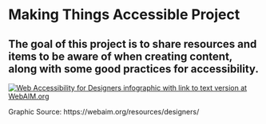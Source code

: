 <h1>Making Things Accessible Project</h1>

<h2>The goal of this project is to share resources and items to be aware of when creating content, along with some good practices for accessibility.</h2>




<a href="http://webaim.org/resources/designers/"><img src="http://webaim.org/resources/designers/media/designers.svg" alt="Web Accessibility for Designers infographic with link to text version at WebAIM.org"></a>

<p>Graphic Source: https://webaim.org/resources/designers/</p>
